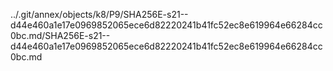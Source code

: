 ../.git/annex/objects/k8/P9/SHA256E-s21--d44e460a1e17e0969852065ece6d82220241b41fc52ec8e619964e66284cc0bc.md/SHA256E-s21--d44e460a1e17e0969852065ece6d82220241b41fc52ec8e619964e66284cc0bc.md